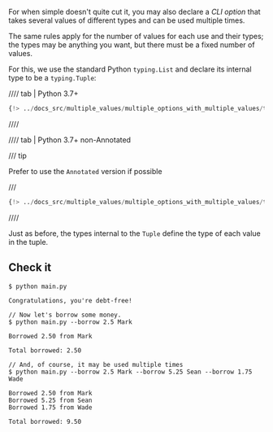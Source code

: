 For when simple doesn't quite cut it, you may also declare a *CLI option* that takes several values of different types and can be used multiple times.

The same rules apply for the number of values for each use and their types; the types may be anything you want, but there must be a fixed number of values.

For this, we use the standard Python `typing.List` and declare its internal type to be a `typing.Tuple`:

//// tab | Python 3.7+

```Python hl_lines="1  7"
{!> ../docs_src/multiple_values/multiple_options_with_multiple_values/tutorial001_an.py!}
```

////

//// tab | Python 3.7+ non-Annotated

/// tip

Prefer to use the `Annotated` version if possible

///

```Python hl_lines="1  6"
{!> ../docs_src/multiple_values/multiple_options_with_multiple_values/tutorial001.py!}
```

////

Just as before, the types internal to the `Tuple` define the type of each value in the tuple.

## Check it

<div class="termy">

```console
$ python main.py

Congratulations, you're debt-free!

// Now let's borrow some money.
$ python main.py --borrow 2.5 Mark

Borrowed 2.50 from Mark

Total borrowed: 2.50

// And, of course, it may be used multiple times
$ python main.py --borrow 2.5 Mark --borrow 5.25 Sean --borrow 1.75 Wade

Borrowed 2.50 from Mark
Borrowed 5.25 from Sean
Borrowed 1.75 from Wade

Total borrowed: 9.50
```

</div>
